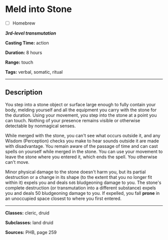 # Meld into Stone

- [ ] Homebrew

***3rd-level transmutation***

**Casting Time:** action

**Duration:** 8 hours

**Range:** touch

**Tags:** verbal, somatic, ritual

---

## Description
You step into a stone object or surface large enough to fully contain your body, melding yourself and all the equipment you carry with the stone for the duration. Using your movement, you step into the stone at a point you can touch. Nothing of your presence remains visible or otherwise detectable by nonmagical senses.

While merged with the stone, you can't see what occurs outside it, and any Wisdom (Perception) checks you make to hear sounds outside it are made with disadvantage. You remain aware of the passage of time and can cast spells on yourself while merged in the stone. You can use your movement to leave the stone where you entered it, which ends the spell. You otherwise can't move.

Minor physical damage to the stone doesn't harm you, but its partial destruction or a change in its shape (to the extent that you no longer fit within it) expels you and deals `6d6` bludgeoning damage to you. The stone's complete destruction (or transmutation into a different substance) expels you and deals 50 bludgeoning damage to you. If expelled, you fall **prone** in an unoccupied space closest to where you first entered.

---

**Classes:** cleric, druid

**Subclasses:** land druid

**Sources:** PHB, page 259
